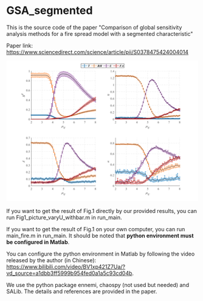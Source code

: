 # GSA_segmented
This is the source code of the paper "Comparison of global sensitivity analysis methods for a fire spread model with a segmented characteristic"

Paper link: https://www.sciencedirect.com/science/article/pii/S0378475424004014

![image](https://github.com/dirge1/GSA_segmented/blob/main/GSA_result.png)

If you want to get the result of Fig.1 directly by our provided results, you can run Fig1_picture_varyU_withbar.m in run_main.

If you want to get the result of Fig.1 on your own computer, you can run main_fire.m in run_main. It should be noted that **python environment must be configured in Matlab**. 

You can configure the python environment in Matlab by following the video released by the author (in Chinese): https://www.bilibili.com/video/BV1xp421Z7Ua/?vd_source=a1dbb3ff5999b954fed0a1a5c93cd04b.

We use the python package ennemi, chaospy (not used but needed) and SALib. The details and references are provided in the paper.
